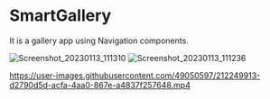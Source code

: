 # SmartGallery
It is a gallery app using Navigation components.


![Screenshot_20230113_111310](https://user-images.githubusercontent.com/49050597/212249286-89e3674e-dce8-4f11-8499-7d822565b311.png)
![Screenshot_20230113_111236](https://user-images.githubusercontent.com/49050597/212249289-c74f7f9e-8c94-42ec-8bc6-a80cda84e557.png)


https://user-images.githubusercontent.com/49050597/212249913-d2790d5d-acfa-4aa0-867e-a4837f257648.mp4

